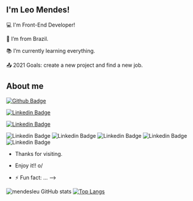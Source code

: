 
## I'm Leo Mendes!

 

:computer: I'm Front-End Developer!

:house_with_garden: I’m from Brazil.

:books: I’m currently learning everything.

:outbox_tray: 2021 Goals: create a new project and find a new job.

 

## About me

[![Github Badge](https://img.shields.io/badge/-Github-000?style=flat-square&logo=Github&logoColor=white&link=https://github.com/mendesleu)](https://github.com/mendesleu)

[![Linkedin Badge](https://img.shields.io/badge/-LinkedIn-blue?style=flat-square&logo=Linkedin&logoColor=white&link=https://www.linkedin.com/in/leo-mendes/)]( https://www.linkedin.com/in/leo-mendes/)

[![Linkedin Badge](https://img.shields.io/badge/Instagram-E4405F?style=for-the-badge&logo=instagram&logoColor=white&link=https://www.instagram.com/mendes_leu/)]( https://www.instagram.com/mendes_leu/)

![Linkedin Badge](https://img.shields.io/badge/HTML5-E34F26?style=for-the-badge&logo=html5&logoColor=white) ![Linkedin Badge](https://img.shields.io/badge/CSS3-1572B6?style=for-the-badge&logo=css3&logoColor=white) ![Linkedin Badge](https://img.shields.io/badge/JavaScript-323330?style=for-the-badge&logo=javascript&logoColor=F7DF1E) ![Linkedin Badge](https://img.shields.io/badge/PHP-777BB4?style=for-the-badge&logo=php&logoColor=white) ![Linkedin Badge](https://img.shields.io/badge/MySQL-00000F?style=for-the-badge&logo=mysql&logoColor=white)



- Thanks for visiting.

- Enjoy it!! o/
- ⚡ Fun fact: ...
-->

![mendesleu GitHub stats](https://github-readme-stats.vercel.app/api?username=mendesleu&show_icons=true&theme=tokyonight)
[![Top Langs](https://github-readme-stats.vercel.app/api/top-langs/?username=mendesleu&layout=compact)](https://github.com/mendesleu/github-readme-stats)

